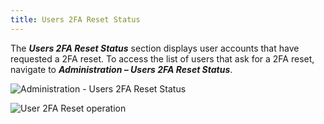 ```yaml
---
title: Users 2FA Reset Status
---
```

The ***Users 2FA Reset Status*** section displays user accounts that have requested a 2FA reset. To access the list of users that ask for a 2FA reset, navigate to ***Administration – Users 2FA Reset Status***. 

![Administration - Users 2FA Reset Status](https://webdevolutions.azureedge.net/docs/en/server/ServerOp8037.png)  

![User 2FA Reset operation](https://webdevolutions.azureedge.net/docs/en/server/ServerOp8038.png)  
